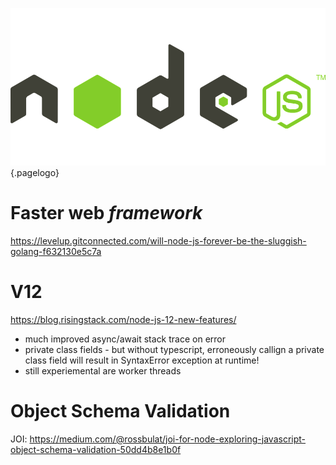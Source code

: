 ![node.js Logo](/uploads/logos/nodejs-logo.png "nodejs Logo"){.pagelogo}
<!-- TITLE: node.js -->
<!-- SUBTITLE: The buzz around node.js -->

# Faster web _framework_
https://levelup.gitconnected.com/will-node-js-forever-be-the-sluggish-golang-f632130e5c7a
# V12
https://blog.risingstack.com/node-js-12-new-features/
* much improved async/await stack trace on error
* private class fields - but without typescript, erroneously callign a private class field will result in SyntaxError exception at runtime!
* still experiemental are worker threads

# Object Schema Validation
JOI: https://medium.com/@rossbulat/joi-for-node-exploring-javascript-object-schema-validation-50dd4b8e1b0f